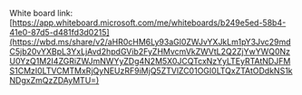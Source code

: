 White board link: [https://app.whiteboard.microsoft.com/me/whiteboards/b249e5ed-58b4-41e0-87d5-d481fd3d0215](https://wbd.ms/share/v2/aHR0cHM6Ly93aGl0ZWJvYXJkLm1pY3Jvc29mdC5jb20vYXBpL3YxLjAvd2hpdGVib2FyZHMvcmVkZWVtL2Q2ZjYwYWQ0NzU0YzQ1M2I4ZGRiZWJmNWYyZDg4N2M5X0JCQTcxNzYyLTEyRTAtNDJFMS1CMzI0LTVCMTMxRjQyNEUzRF9iMjQ5ZTVlZC01OGI0LTQxZTAtODdkNS1kNDgxZmQzZDAyMTU=)
